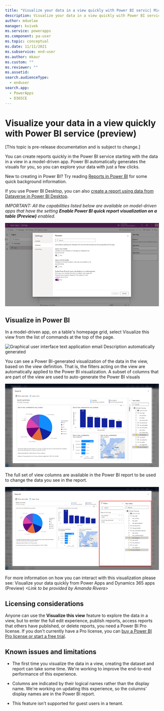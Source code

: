 ```yaml
---
title: "Visualize your data in a view quickly with Power BI servic| MicrosoftDocs"
description: Visualize your data in a view quickly with Power BI servic.
author: mduelae
manager: kvivek
ms.service: powerapps
ms.component: pa-user
ms.topic: conceptual
ms.date: 11/11/2021
ms.subservice: end-user
ms.author: mkaur
ms.custom: ""
ms.reviewer: ""
ms.assetid: 
search.audienceType: 
  - enduser
search.app: 
  - PowerApps
  - D365CE
---
```


# Visualize your data in a view quickly with Power BI service (preview)


[This topic is pre-release documentation and is subject to change.]

You can create reports quickly in the Power BI service starting with the data in a view in a model-driven app. Power BI automatically generates the visuals for you, so you can explore your data with just a few clicks.

New to creating in Power BI? Try reading [Reports in Power BI](https://docs.microsoft.com/en-us/power-bi/consumer/end-user-reports) for some quick background information.

If you use Power BI Desktop, you can also [create a report using data from Dataverse in Power BI Desktop](https://docs.microsoft.com/en-us/powerapps/maker/data-platform/data-platform-powerbi-connector).

*IMPORTANT: All the capabilities listed below are available on model-driven apps that have the setting **Enable Power BI quick report visualization on a table (Preview)** enabled.*

![Graphical user interface  text  application Description automatically generated](media/powerbi-image1.png)

## Visualize in Power BI

In a model-driven app, on a table's homepage grid, select Visualize this view from the list of commands at the top of the page.

![Graphical user interface  text  application  email Description automatically generated](media/power-bi-image2.png)

You can see a Power BI-generated visualization of the data in the view, based on the view definition. That is, the filters acting on the view are automatically applied to the Power BI visualization. A subset of columns that are part of the view are used to auto-generate the Power BI visuals

![Graphical user interface  application Description automatically generated](media/powerbi-image3.png)

The full set of view columns are available in the Power BI report to be used to change the data you see in the report.

![Graphical user interface  application  Word Description automatically generated](media/powerbi-image4.png)

For more information on how you can interact with this visualization please see: Visualize your data quickly from Power Apps and Dynamics 365 apps (Preview) *&lt;Link to be provided by Amanda Rivera&gt;*

## Licensing considerations

Anyone can use the **Visualize this view** feature to explore the data in a view, but to enter the full edit experience, publish reports, access reports that others have published, or delete reports, you need a Power BI Pro license. If you don't currently have a Pro license, you can [buy a Power BI Pro license or start a free trial](https://docs.microsoft.com/en-us/power-bi/fundamentals/service-self-service-signup-purchase-for-power-bi).

## Known issues and limitations

-   The first time you visualize the data in a view, creating the dataset and report can take some time. We're working to improve the end-to-end performance of this experience.

-   Columns are indicated by their logical names rather than the display name. We're working on updating this experience, so the columns' display names are in the Power BI report.

-   This feature isn't supported for guest users in a tenant.

